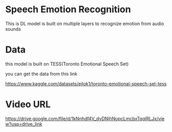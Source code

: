 # Speech Emotion Recognition 

This is DL model is built on multiple layers to recognize emotion from audio sounds 

# Data 
this model is built on TESS(Toronto Emotional Speech Set)

you can get the data from this link 

https://www.kaggle.com/datasets/ejlok1/toronto-emotional-speech-set-tess


# Video URL 
https://drive.google.com/file/d/1kNnhdf4V_dyDNjhNopcLmcbxTqqlRLJx/view?usp=drive_link
